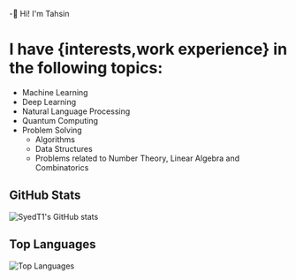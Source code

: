 -👋 Hi! I'm Tahsin  
  
# I have {interests,work experience} in the following topics:
+ Machine Learning
+ Deep Learning
+ Natural Language Processing
+ Quantum Computing
+ Problem Solving
     - Algorithms
     - Data Structures
     - Problems related to Number Theory, Linear Algebra and Combinatorics
## GitHub Stats
![SyedT1's GitHub stats](https://github-readme-stats.vercel.app/api?username=SyedT1&show_icons=true&theme=radical)

## Top Languages
![Top Languages](https://github-readme-stats.vercel.app/api/top-langs/?username=SyedT1&layout=compact&theme=radical)
